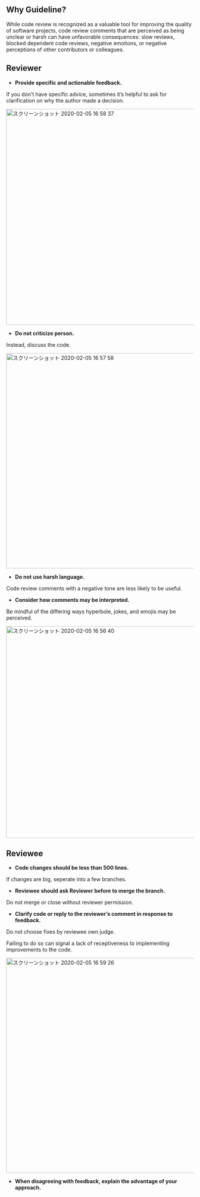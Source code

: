 ## Why Guideline?

While code review is recognized as a valuable tool for improving the quality of software projects, code review comments that are perceived as being unclear or harsh can have unfavorable consequences: slow reviews, blocked dependent code reviews, negative emotions, or negative perceptions of other contributors or colleagues.

## Reviewer

- **Provide specific and actionable feedback.**

If you don’t have specific advice, sometimes it’s helpful to ask for clarification on why the author made a decision.

  <img width="580" alt="スクリーンショット 2020-02-05 16 58 37" src="https://user-images.githubusercontent.com/39001773/73822135-c7762a80-4838-11ea-8dba-d664a5998a9d.png">

- **Do not criticize person.**

Instead, discuss the code.

  <img width="578" alt="スクリーンショット 2020-02-05 16 57 58" src="https://user-images.githubusercontent.com/39001773/73822097-b2010080-4838-11ea-82ed-0c1c82ac1129.png">

- **Do not use harsh language.**

Code review comments with a negative tone are less likely to be useful.

- **Consider how comments may be interpreted.**

Be mindful of the differing ways hyperbole, jokes, and emojis may be perceived.

  <img width="569" alt="スクリーンショット 2020-02-05 16 56 40" src="https://user-images.githubusercontent.com/39001773/73822009-8a119d00-4838-11ea-9f76-b551cd5099a2.png">

## Reviewee

- **Code changes should be less than 500 lines.**

If changes are big, seperate into a few branches.

- **Reviewee should ask Reviewer before to merge the branch.**

Do not merge or close without reviewer permission.

- **Clarify code or reply to the reviewer’s comment in response to feedback.**

Do not choose fixes by reviewee own judge.

Failing to do so can signal a lack of receptiveness to implementing improvements to the code.

<img width="577" alt="スクリーンショット 2020-02-05 16 59 26" src="https://user-images.githubusercontent.com/39001773/73822197-e8d71680-4838-11ea-929d-da4deaddad54.png">

- **When disagreeing with feedback, explain the advantage of your approach.**
